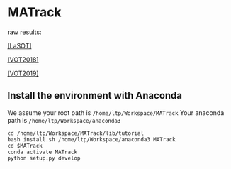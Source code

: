 # MATrack

raw results:

[[LaSOT]](https://drive.google.com/file/d/14qsubE5fWh3WBjmvCXpGYVkS84d67xZE/view?usp=sharing)

[[VOT2018]](https://drive.google.com/file/d/1Sz0VKEY9qYPSQCvCRZO5MXo2a1tK0CPk/view?usp=sharing)

[[VOT2019]](https://drive.google.com/file/d/1S_FGwTlzueANeHiCrMCcc34Qsv1jXV7s/view?usp=sharing)

## Install the environment with Anaconda

We assume your root path is `/home/ltp/Workspace/MATrack`
Your anaconda path is `/home/ltp/Workspace/anaconda3`

```
cd /home/ltp/Workspace/MATrack/lib/tutorial
bash install.sh /home/ltp/Workspace/anaconda3 MATrack
cd $MATrack
conda activate MATrack
python setup.py develop
```
